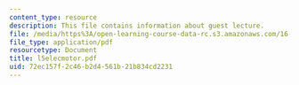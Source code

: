```yaml
---
content_type: resource
description: This file contains information about guest lecture.
file: /media/https%3A/open-learning-course-data-rc.s3.amazonaws.com/16-810-engineering-design-and-rapid-prototyping-january-iap-2007/72ec157f2c46b2d4561b21b834cd2231_l5elecmotor.pdf
file_type: application/pdf
resourcetype: Document
title: l5elecmotor.pdf
uid: 72ec157f-2c46-b2d4-561b-21b834cd2231
---
```

